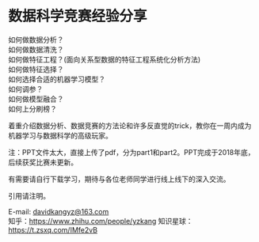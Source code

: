 # 数据科学竞赛经验分享
如何做数据分析？  
如何做数据清洗？  
如何做特征工程？(面向关系型数据的特征工程系统化分析方法)  
如何做特征选择？  
如何选择合适的机器学习模型？  
如何调参？  
如何做模型融合？  
如何上分刷榜？  

着重介绍数据分析、数据竞赛的方法论和许多反直觉的trick，教你在一周内成为机器学习与数据科学的高级玩家。

注：PPT文件太大，直接上传了pdf，分为part1和part2。PPT完成于2018年底，后续获奖比赛未更新。  

有需要请自行下载学习，期待与各位老师同学进行线上线下的深入交流。  

引用请注明。  

E-mail: davidkangyz@163.com  
知乎：https://www.zhihu.com/people/yzkang
知识星球：https://t.zsxq.com/IMfe2vB

